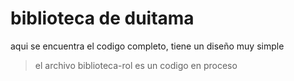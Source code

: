 # biblioteca de duitama
aqui se encuentra el codigo completo, tiene un diseño muy simple 
>el archivo biblioteca-rol es un codigo en proceso
